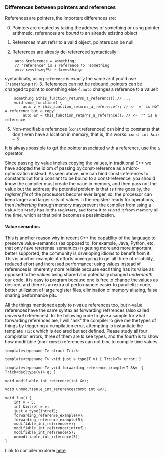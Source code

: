 ### Differences between pointers and references

References are pointers, the important differences are:

0. Pointers are created by taking the address of something or using pointer arithmetic,
references are *bound* to an already existing object
1. References must refer to a valid object, pointers can be null
2. References are already de-referenced syntactically:

        auto &reference = something;
        // 'reference' is a reference to 'something'
        auto somethingPtr = &something;
syntactically, using `reference` is exactly the same as if you'd use `(*somethingPtr)`
3. References can not be rebound, pointers can be changed to point to something else
4. `auto` changes a reference to a value!:

        something &this_function_returns_a_reference();// ...
        void some_function() {
            auto v = this_function_returns_a_reference(); // <- 'v' is NOT a reference but a copy!
            auto &r = this_function_returns_a_reference(); // <- 'r' is a reference
5. Non-modifiable references (`const` references) can bind to constants that don't even
have a location in memory, that is, this works: `const int &cir = 5`

It is always possible to get the pointer associated with a reference, use the `&` operator.

Since passing by value implies copying the values, in traditional C++ we have adopted the idiom
of passing by const-reference as a micro-optimization instead.  As seen above, one can bind
const-references to constants but for a constant to be bound to a const-reference, you should
know the compiler must create the value in memory, and then pass not the value but the address;
the potential problem is that as time goes by, the *register file* of the processors become
ever larger, so, the processor can keep larger and larger sets of values in the registers ready
for operations, then *indirecting* through memory may prevent the compiler from using a value
it already has in the registers, and force it to reload it from memory all the time, which
at that point becomes a pessimization.

#### Value semantics

This is another reason why in recent C++ the capability of the language to preserve
value-semantics (as opposed to, for example, Java, Python, etc. that only have referential
semantics) is getting more and more important, better supported, the community is developing
idioms to benefit from it.  This is another example of efforts undergoing to get all three
of reliability, reduced effort and increased performance: using values instead of references
is inherently more reliable because each thing has its value as opposed to the values being
shared and potentially changed *underneath* our code, it is easy to program because one is
free to change the values as desired, and there is an extra of performance: easier to
parallelize code, better utilization of large register files, elimination of memory aliasing,
false sharing performance pits.

All the things mentioned apply to r-value references too, but r-value references have the same
syntax as forwarding references (also called *universal* references).  In the following
code to give a sample for what forwarding references are, I will "ask" the compiler to give
me the types of things by triggering a compilation error, attempting to instantiate the
template `Trick` which is declared but not defined.  Please study all four compilation
errors, three of them are to see types, and the fourth is to show how modifiable
(non-`const`) references can not bind to compile time values.

	template<typename T> struct Trick;

	template<typename T> void just_a_type(T v) { Trick<T> error; }

	template<typename T> void forwarding_reference_example(T &&v) { Trick<decltype(v)> q; }

	void modifiable_int_reference(int &v);

	void unmodifiable_int_reference(const int &v);

	void fun() {
		int v = 5;
		int &intref = v;
		just_a_type(intref);
		forwarding_reference_example(v);
		forwarding_reference_example(5);
		modifiable_int_reference(v);
		modifiable_int_reference(intref);
		modifiable_int_reference(5);
		unmodifiable_int_reference(5);
	}


Link to compiler explorer [here](http://gcc.godbolt.org/#compilers:!((compiler:g530,options:'-std%3Dc%2B%2B11+-Wall+-O3',sourcez:C4UwtgDgNghqA8wCeEQDsZhAAgCoD5sBnYAJwFcBjYPUgS0oGsBuAKFdElgWVQyzyEAbgHs6AE2wArciQD6MObxAAKXNiEBKbAG9aDRvALYQpUiNLNsAX3adocEIhTpMOY6InYAZhYDuMKTidGgA5nKkIN6m6JQgciAAHpjQquoAZOlauvpM8OIglFDKKlqEAI5WtqyekmAiwd50MABGUPEhwBFRMWhxKp3YWZpsNWKS5Gj1jc1tHWhdkdGRfaqUImgk2IPDo7U%2BkyraOqzY2wsa2AC82ACsbGc7nUvXGg/Ssl2KJc9RI6c%2BfyBYJhbrLWLxJIpdqlf5nXykAJBELhJa9OIJZJcVS3OHYaZ0JqtdpyTpg9GqLTvAlEuakhbklb9X7ePE02Ykslopk4vGTdnE%2BaLHo8lS4ti2IAAA)),filterAsm:(commentOnly:!t,directives:!t,labels:!t),version:3)
